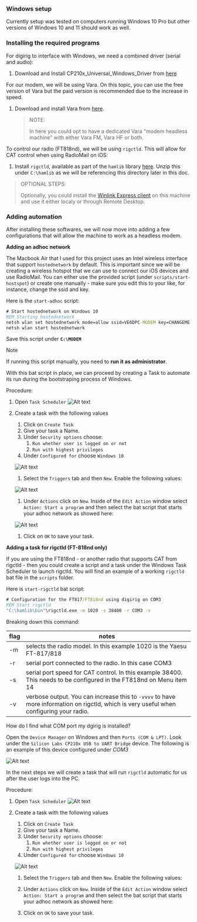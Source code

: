 ### Windows setup

Currently setup was tested on computers running Windows 10 Pro but other versions of Windows 10 and 11 should work as well. 

### Installing the required programs

For digirig to interface with Windows, we need a combined driver (serial and audio):

1. Download and Install CP210x_Universal_Windows_Driver from [here](https://www.silabs.com/developers/usb-to-uart-bridge-vcp-drivers?tab%253Ddownloads)


For our modem, we will be using Vara. On this topic, you can use the free version of Vara but the paid version is recommended due to the increase in speed.

1. Download and install Vara from [here](https://rosmodem.wordpress.com/).
    
    > NOTE: 
    >
    > In here you could opt to have a dedicated Vara "modem headless machine" with either Vara FM, Vara HF or both. 

To control our radio (FT818nd), we will be using `rigctld`. This will allow for CAT control when using RadioMail on iOS:

1. Install `rigctld`, available as part of the `hamlib` library [here](https://github.com/Hamlib/Hamlib/releases/tag/4.5.5). Unzip this under `C:\hamlib` as we will be referencing this directory later in this doc.

> OPTIONAL STEPS:
> 
> Optionally, you could install the [Winlink Express client](https://downloads.winlink.org/User%2520Programs/) on this machine and use it either localy or through Remote Desktop.

### Adding automation

After installing these softwares, we will now move into adding a few configurations that will allow the machine to work as a headless modem. 

**Adding an adhoc network**

The Macbook Air that I used for this project uses an Intel wireless interface that support `hostednetwork` by default. This is important since we will be creating a wireless hotspot that we can use to connect our iOS devices and use RadioMail. You can either use the provided script (under `scripts/start-hostspot`) or create one manually - make sure you edit this to your like, for instance, change the ssid and key.

Here is the `start-adhoc` script:

```bat
# Start hostednetwork on Windows 10
REM Starting hostednetwork
netsh wlan set hostednetwork mode=allow ssid=VE6DPC-MODEM key=CHANGEME
netsh wlan start hostednetwork
```
Save this script under **`C:\MODEM`**

> [!NOTE]
>
> If running this script manually, you need to **run it as administrator**.

With this bat script in place, we can proceed by creating a Task to automate its run during the bootstraping process of Windows.

Procedure:

1. Open `Task Scheduler`
![Alt text](media/task-scheduler.png)

1. Create a task with the following values
    1. Click on `Create Task`
    1. Give your task a Name.
    1. Under `Security options` choose:
        1. `Run whether user is logged on or not`
        1. `Run with highest privileges`
    1. Under `Configured for` choose `Windows 10`

    ![Alt text](media/task-2.png)

    1. Select the `Triggers` tab and then `New`. Enable the following values:

    ![Alt text](media/triggers.png)

    1. Under `Actions` click on `New`. Inside of the `Edit Action` window select `Action: Start a program` and then select the bat script that starts your adhoc network as showed here:

    ![Alt text](media/actions.png)

    1. Click on `OK` to save your task.

**Adding a task for rigctld (FT-818nd only)**

If you are using the FT818nd - or another radio that supports CAT from rigctld - then you could create a script and a task under the Windows Task Scheduler to launch rigctld. You will find an example of a working `rigctld` bat file in the `scripts`  folder. 

Here is `start-rigctld` bat script: 

```bat
# Configuration for the FT817/FT818nd using digirig on COM3
REM Start rigctld
"C:\hamlib\bin"\rigctld.exe -m 1020 -s 38400 -r COM3 -v
```

Breaking down this command:

| flag | notes
| ----- | ----
| -m | selects the radio model. In this example 1020 is the Yaesu FT-817/818
| -r | serial port connected to the radio. In this case COM3
| -s | serial port speed for CAT control. In this example 38400. This needs to be configured in the FT818nd on Menu item 14
| -v | verbose output. You can increase this to `-vvvv` to have more information on rigctld, which is very useful when configuring your radio.

How do I find what COM port my dgirig is installed?

Open the `Device Manager` on Windows and then `Ports (COM & LPT)`. Look under the `Silicon Labs CP210x USB to UART Bridge` device. The following is an example of this device configured under *COM3*

![Alt text](media/image-1.png)

In the next steps we will create a task that will run `rigctld` automatic for us after the user logs into the PC.

Procedure: 

1. Open `Task Scheduler`
![Alt text](media/task-scheduler.png)

1. Create a task with the following values
    1. Click on `Create Task`
    1. Give your task a Name.
    1. Under `Security options` choose:
        1. `Run whether user is logged on or not`
        1. `Run with highest privileges`
    1. Under `Configured for` choose `Windows 10`

    ![Alt text](media/task-rigctld.png)

    1. Select the `Triggers` tab and then `New`. Enable the following values:

    1. Under `Actions` click on `New`. Inside of the `Edit Action` window select `Action: Start a program` and then select the bat script that starts your adhoc network as showed here:

    1. Click on `OK` to save your task.